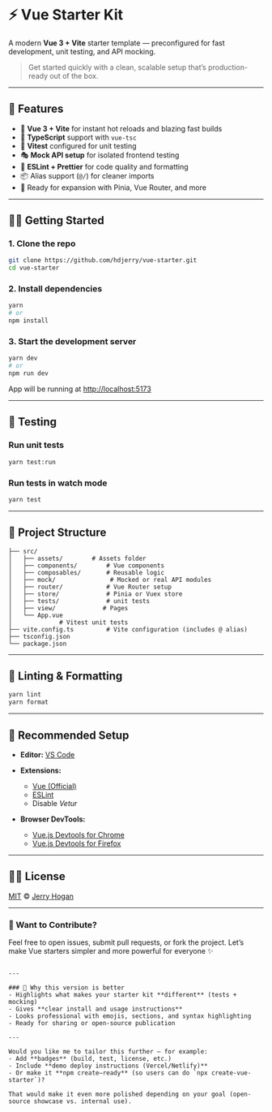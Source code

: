 # ⚡️ Vue Starter Kit

A modern **Vue 3 + Vite** starter template — preconfigured for fast development, unit testing, and API mocking.

> Get started quickly with a clean, scalable setup that’s production-ready out of the box.

---

## 🚀 Features

- 🧩 **Vue 3 + Vite** for instant hot reloads and blazing fast builds
- 🧠 **TypeScript** support with `vue-tsc`
- 🧪 **Vitest** configured for unit testing
- 🎭 **Mock API setup** for isolated frontend testing
- 🧹 **ESLint + Prettier** for code quality and formatting
- 📦 Alias support (`@/`) for cleaner imports
- 🧰 Ready for expansion with Pinia, Vue Router, and more

---

## 🧑‍💻 Getting Started

### 1. Clone the repo

```bash
git clone https://github.com/hdjerry/vue-starter.git
cd vue-starter
```

### 2. Install dependencies

```bash
yarn
# or
npm install
```

### 3. Start the development server

```bash
yarn dev
# or
npm run dev
```

App will be running at [http://localhost:5173](http://localhost:5173)

---

## 🧪 Testing

### Run unit tests

```bash
yarn test:run
```

### Run tests in watch mode

```bash
yarn test
```

---

## 🧱 Project Structure

```
├── src/
│   ├── assets/        # Assets folder
│   ├── components/        # Vue components
│   ├── composables/       # Reusable logic
│   ├── mock/               # Mocked or real API modules
│   ├── router/            # Vue Router setup
│   ├── store/             # Pinia or Vuex store
│   ├── tests/             # unit tests
│   ├── view/             # Pages
│   └── App.vue
│             # Vitest unit tests
├── vite.config.ts         # Vite configuration (includes @ alias)
├── tsconfig.json
└── package.json
```

---

## 🧰 Linting & Formatting

```bash
yarn lint
yarn format
```

---

## 🧾 Recommended Setup

- **Editor:** [VS Code](https://code.visualstudio.com/)

- **Extensions:**
  - [Vue (Official)](https://marketplace.visualstudio.com/items?itemName=Vue.volar)
  - [ESLint](https://marketplace.visualstudio.com/items?itemName=dbaeumer.vscode-eslint)
  - Disable _Vetur_

- **Browser DevTools:**
  - [Vue.js Devtools for Chrome](https://chromewebstore.google.com/detail/vuejs-devtools/nhdogjmejiglipccpnnnanhbledajbpd)
  - [Vue.js Devtools for Firefox](https://addons.mozilla.org/en-US/firefox/addon/vue-js-devtools/)

---

## 🧑‍🏫 License

[MIT](./LICENSE) © [Jerry Hogan](https://github.com/hdjerry)

---

### 💬 Want to Contribute?

Feel free to open issues, submit pull requests, or fork the project.
Let’s make Vue starters simpler and more powerful for everyone ✨

```

---

### 🔧 Why this version is better
- Highlights what makes your starter kit **different** (tests + mocking)
- Gives **clear install and usage instructions**
- Looks professional with emojis, sections, and syntax highlighting
- Ready for sharing or open-source publication

---

Would you like me to tailor this further — for example:
- Add **badges** (build, test, license, etc.)
- Include **demo deploy instructions (Vercel/Netlify)**
- Or make it **npm create–ready** (so users can do `npx create-vue-starter`)?

That would make it even more polished depending on your goal (open-source showcase vs. internal use).
```
